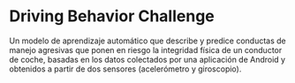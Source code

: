 # Driving Behavior Challenge

Un modelo de aprendizaje automático que describe y predice conductas de manejo agresivas que ponen en riesgo la integridad física de un conductor de coche, basadas en los datos colectados por una aplicación de Android y obtenidos a partir de dos sensores (acelerómetro y giroscopio).
